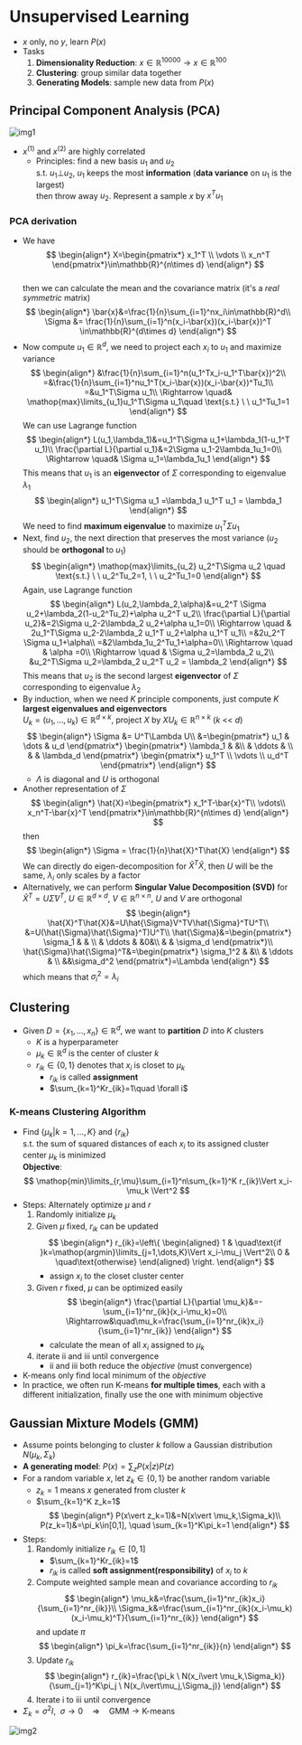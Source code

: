 # Unsupervised Learning

- $x$ only, no $y$, learn $P(x)$
- Tasks
  1. **Dimensionality Reduction**: $x\in\mathbb{R}^{10000}\rightarrow x\in\mathbb{R}^{100}$
  2. **Clustering**: group similar data together
  3. **Generating Models**: sample new data from $P(x)$

## Principal Component Analysis (PCA)

![img1](img/10-1.jpg)

- $x^{(1)}$ and $x^{(2)}$ are highly correlated
  - Principles: find a new basis $u_1$ and $u_2$  
    s.t. $u_1 \bot u_2$, $u_1$ keeps the most **information** (**data variance** on $u_1$ is the largest)  
    then throw away $u_2$. Represent a sample $x$ by $x^Tu_1$

### PCA derivation

- We have
  $$
    \begin{align*}
        X=\begin{pmatrix*}
            x_1^T \\ \vdots \\ x_n^T
        \end{pmatrix*}\in\mathbb{R}^{n\times d}
    \end{align*}
  $$  
  then we can calculate the mean and the covariance matrix (it's a _real symmetric_ matrix)
  $$
    \begin{align*}
        \bar{x}&=\frac{1}{n}\sum_{i=1}^nx_i\in\mathbb{R}^d\\
        \Sigma &= \frac{1}{n}\sum_{i=1}^n(x_i-\bar{x})(x_i-\bar{x})^T \in\mathbb{R}^{d\times d}
    \end{align*}
  $$
- Now compute $u_1\in\mathbb{R}^d$, we need to project each $x_i$ to $u_1$ and maximize variance
  $$
    \begin{align*}
        &\frac{1}{n}\sum_{i=1}^n(u_1^Tx_i-u_1^T\bar{x})^2\\
        =&\frac{1}{n}\sum_{i=1}^nu_1^T(x_i-\bar{x})(x_i-\bar{x})^Tu_1\\
        =&u_1^T\Sigma u_1\\
        \Rightarrow \quad& \mathop{max}\limits_{u_1}u_1^T\Sigma u_1\quad \text{s.t.} \ \  u_1^Tu_1=1
    \end{align*}
  $$
  We can use Lagrange function
  $$
    \begin{align*}
        L(u_1,\lambda_1)&=u_1^T\Sigma u_1+\lambda_1(1-u_1^T u_1)\\
        \frac{\partial L}{\partial u_1}&=2\Sigma u_1-2\lambda_1u_1=0\\
        \Rightarrow \quad& \Sigma u_1=\lambda_1u_1
    \end{align*}
  $$
  This means that $u_1$ is an **eigenvector** of $\Sigma$ corresponding to eigenvalue $\lambda_1$
  $$
    \begin{align*}
        u_1^T\Sigma u_1 =\lambda_1 u_1^T u_1 = \lambda_1
    \end{align*}
  $$
  We need to find **maximum eigenvalue** to maximize $u_1^T\Sigma u_1$
- Next, find $u_2$, the next direction that preserves the most variance ($u_2$ should be **orthogonal** to $u_1$)
  $$
    \begin{align*}
        \mathop{max}\limits_{u_2} u_2^T\Sigma u_2 \quad \text{s.t.} \ \ u_2^Tu_2=1, \ \ u_2^Tu_1=0
    \end{align*}
  $$
  Again, use Lagrange function
  $$
    \begin{align*}
        L(u_2,\lambda_2,\alpha)&=u_2^T \Sigma u_2+\lambda_2(1-u_2^Tu_2)+\alpha u_2^T u_2\\
        \frac{\partial L}{\partial u_2}&=2\Sigma u_2-2\lambda_2 u_2+\alpha u_1=0\\
        \Rightarrow \quad & 2u_1^T\Sigma u_2-2\lambda_2 u_1^T u_2+\alpha u_1^T u_1\\
        =&2u_2^T \Sigma u_1+\alpha\\
        =&2\lambda_1u_2^Tu_1+\alpha=0\\
        \Rightarrow \quad & \alpha =0\\
        \Rightarrow \quad & \Sigma u_2=\lambda_2 u_2\\
        &u_2^T\Sigma u_2=\lambda_2 u_2^T u_2 = \lambda_2
    \end{align*}
  $$
  This means that $u_2$ is the second largest **eigenvector** of $\Sigma$ corresponding to eigenvalue $\lambda_2$
- By induction, when we need $K$ principle components, just compute $K$ **largest eigenvalues and eigenvectors**  
  $U_k=(u_1,\dots,u_k)\in\mathbb{R}^{d\times k}$, project $X$ by $XU_k\in\mathbb{R}^{n\times k}$ ($k$ << $d$)
  $$
    \begin{align*}
        \Sigma &= U^T\Lambda U\\
        &=\begin{pmatrix*}
            u_1 & \dots & u_d
        \end{pmatrix*}
        \begin{pmatrix*}
            \lambda_1 & &\\
            & \ddots & \\
            & & \lambda_d
        \end{pmatrix*}
        \begin{pmatrix*}
            u_1^T \\ \vdots \\ u_d^T
        \end{pmatrix*}
    \end{align*}
  $$
  - $\Lambda$ is diagonal and $U$ is orthogonal
- Another representation of $\Sigma$
  $$
    \begin{align*}
        \hat{X}=\begin{pmatrix*}
            x_1^T-\bar{x}^T\\
            \vdots\\
            x_n^T-\bar{x}^T
        \end{pmatrix*}\in\mathbb{R}^{n\times d}
    \end{align*}
  $$
  then
  $$
    \begin{align*}
        \Sigma = \frac{1}{n}\hat{X}^T\hat{X}
    \end{align*}
  $$
  We can directly do eigen-decomposition for $\hat{X}^T\hat{X}$, then $U$ will be the same, $\lambda_i$ only scales by a factor
- Alternatively, we can perform **Singular Value Decomposition (SVD)** for $\hat{X}^T=U\hat{\Sigma}V^T$, $U\in\mathbb{R}^{d\times d}$, $V\in\mathbb{R}^{n\times n}$, $U$ and $V$ are orthogonal
  $$
    \begin{align*}
        \hat{X}^T\hat{X}&=U\hat{\Sigma}V^TV\hat{\Sigma}^TU^T\\
        &=U(\hat{\Sigma}\hat{\Sigma}^T)U^T\\
        \hat{\Sigma}&=\begin{pmatrix*}
            \sigma_1 & & \\
            & \ddots & &0&\\
            & & \sigma_d
        \end{pmatrix*}\\
        \hat{\Sigma}\hat{\Sigma}^T&=\begin{pmatrix*}
            \sigma_1^2 & &\\
            & \ddots & \\
            &&\sigma_d^2
        \end{pmatrix*}=\Lambda
    \end{align*}
  $$
  which means that $\sigma_i^2=\lambda_i$

## Clustering

- Given $D=\{x_1,\dots,x_n\}\in\mathbb{R}^d$, we want to **partition** $D$ into $K$ clusters
  - $K$ is a hyperparameter
  - $\mu_k\in\mathbb{R}^d$ is the center of cluster $k$
  - $r_{ik}\in\{0,1\}$ denotes that $x_i$ is closet to $\mu_k$
    - $r_{ik}$ is called **assignment**
    - $\sum_{k=1}^Kr_{ik}=1\quad \forall i$

### K-means Clustering Algorithm

- Find $\{\mu_k\vert k=1,\dots,K\}$ and $\{r_{ik}\}$  
  s.t. the sum of squared distances of each $x_i$ to its assigned cluster center $\mu_k$ is minimized  
  **Objective**:
  $$
    \mathop{min}\limits_{r,\mu}\sum_{i=1}^n\sum_{k=1}^K r_{ik}\Vert x_i-\mu_k \Vert^2
  $$
- Steps: Alternately optimize $\mu$ and $r$
  1. Randomly initialize $\mu_k$
  2. Given $\mu$ fixed, $r_{ik}$ can be updated
   $$
    \begin{align*}
        r_{ik}=\left\{
            \begin{aligned}
                1 & \quad\text{if }k=\mathop{argmin}\limits_{j=1,\dots,K}\Vert x_i-\mu_j \Vert^2\\
                0 & \quad\text{otherwise}
            \end{aligned}
        \right.
    \end{align*}
   $$
      - assign $x_i$ to the closet cluster center
  3. Given $r$ fixed, $\mu$ can be optimized easily
   $$
    \begin{align*}
        \frac{\partial L}{\partial \mu_k}&=-\sum_{i=1}^nr_{ik}(x_i-\mu_k)=0\\
        \Rightarrow&\quad\mu_k=\frac{\sum_{i=1}^nr_{ik}x_i}{\sum_{i=1}^nr_{ik}}
    \end{align*}
   $$
      - calculate the mean of all $x_i$ assigned to $\mu_k$
  4. iterate ii and iii until convergence
      - ii and iii both reduce the _objective_ (must convergence)
- K-means only find local minimum of the _objective_
- In practice, we often run K-means **for multiple times**, each with a different initialization, finally use the one with minimum objective

## Gaussian Mixture Models (GMM)

- Assume points belonging to cluster $k$ follow a Gaussian distribution $N(\mu_k,\Sigma_k)$
- **A generating model**: $P(x)=\sum_zP(x\vert z)P(z)$
- For a random variable $x$, let $z_k\in\{0,1\}$ be another random variable
  - $z_{k}=1$ means $x$ generated from cluster $k$
  - $\sum_{k=1}^K z_k=1$
  $$
    \begin{align*}
        P(x\vert z_k=1)&=N(x\vert \mu_k,\Sigma_k)\\
        P(z_k=1)&=\pi_k\in[0,1], \quad \sum_{k=1}^K\pi_k=1
    \end{align*}
  $$
- Steps:
  1. Randomly initialize $r_{ik}\in[0,1]$
      - $\sum_{k=1}^Kr_{ik}=1$
      - $r_{ik}$ is called **soft assignment(responsibility)** of $x_i$ to $k$
  2. Compute weighted sample mean and covariance according to $r_{ik}$
   $$
    \begin{align*}
        \mu_k&=\frac{\sum_{i=1}^nr_{ik}x_i}{\sum_{i=1}^nr_{ik}}\\
        \Sigma_k&=\frac{\sum_{i=1}^nr_{ik}(x_i-\mu_k)(x_i-\mu_k)^T}{\sum_{i=1}^nr_{ik}}
    \end{align*}
   $$
   and update $\pi$
   $$
    \begin{align*}
        \pi_k=\frac{\sum_{i=1}^nr_{ik}}{n}
    \end{align*}
   $$
  3. Update $r_{ik}$
   $$
    \begin{align*}
        r_{ik}=\frac{\pi_k \ N(x_i\vert \mu_k,\Sigma_k)}{\sum_{j=1}^K\pi_j \ N(x_i\vert\mu_j,\Sigma_j)}
    \end{align*}
   $$
  4. Iterate i to iii until convergence
- $\Sigma_k = \sigma^2I, \ \ \sigma\rightarrow0\quad \Rightarrow \quad\text{GMM}\rightarrow\text{K-means}$

![img2](img/10-2.jpg)
